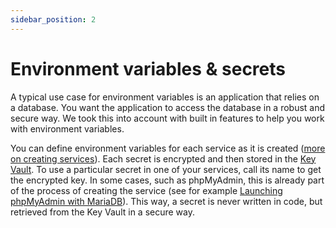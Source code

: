 ```yaml
---
sidebar_position: 2
---
```


# Environment variables & secrets

A typical use case for environment variables is an application that relies on a database. You  want the application to access the database in a robust and secure way. We took this into account with built in features to help you work with environment variables.

You can define environment variables for each service as it is created ([more on creating services](#)). Each secret is encrypted and then stored in the [Key Vault](#).  To use a particular secret in one of your services, call its name to get the encrypted key. In some cases, such as phpMyAdmin, this is already part of the process of creating the service (see for example [Launching phpMyAdmin with MariaDB](#)). This way, a secret is never written in code, but retrieved from the Key Vault in a secure way.